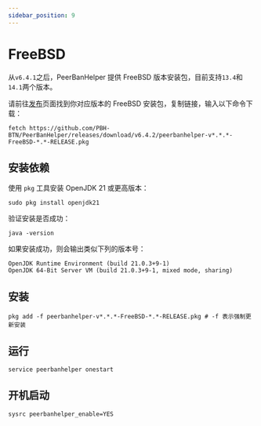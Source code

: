 ```yaml
---
sidebar_position: 9
---
```


# FreeBSD

从`v6.4.1`之后，PeerBanHelper 提供 FreeBSD 版本安装包，目前支持`13.4`和`14.1`两个版本。

请前往[发布](https://github.com/PBH-BTN/PeerBanHelper/releases)页面找到你对应版本的 FreeBSD 安装包，复制链接，输入以下命令下载：

```
fetch https://github.com/PBH-BTN/PeerBanHelper/releases/download/v6.4.2/peerbanhelper-v*.*.*-FreeBSD-*.*-RELEASE.pkg
```

## 安装依赖
使用 `pkg` 工具安装 OpenJDK 21 或更高版本：

```shell
sudo pkg install openjdk21
```

验证安装是否成功：

```shell
java -version
```

如果安装成功，则会输出类似下列的版本号：

```plain
OpenJDK Runtime Environment (build 21.0.3+9-1)
OpenJDK 64-Bit Server VM (build 21.0.3+9-1, mixed mode, sharing)
```

## 安装
```shell
pkg add -f peerbanhelper-v*.*.*-FreeBSD-*.*-RELEASE.pkg # -f 表示强制更新安装
```

## 运行
```shell
service peerbanhelper onestart
```

## 开机启动
```shell
sysrc peerbanhelper_enable=YES
```
